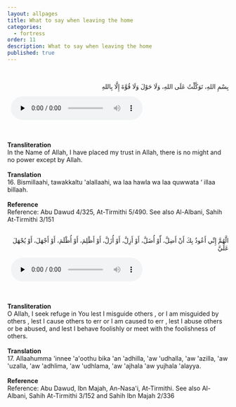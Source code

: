 ```yaml
---
layout: allpages
title: What to say when leaving the home
categories:
  - fortress
order: 11
description: What to say when leaving the home
published: true
---
```

&nbsp;
<div class="arabictext" dir="RTL">

بِسْمِ اللهِ، تَوَكَّلْتُ عَلَى اللهِ، وَلَا حَوْلَ وَلَا قُوَّةَ إِلَّا بِاللهِ

</div>
&nbsp;


<audio controls  preload="none">
  <source src="{{ site.baseurl }}/audio/fortress/16.mp3" type="audio/mpeg">
Your browser does not support the audio element.
</audio>


&nbsp;
<div class="duaextra" tabindex="0">
<div><strong>Transliteration</strong></div>
<div class="extra">In the Name of Allah, I have placed my trust in Allah, there is no might and no power except by Allah.</div>
</div>
&nbsp;
<div class="duaextra" tabindex="0">
<div><strong>Translation</strong></div>
<div class="extra">16. Bismillaahi, tawakkaltu 'alallaahi, wa laa hawla wa laa quwwata ‘ illaa billaah.</div>
</div>
&nbsp;
<div class="duaextra" tabindex="0">
<div><strong>Reference</strong></div>
<div class="extra">Reference: Abu Dawud 4/325, At-Tirmithi 5/490. See also Al-Albani, Sahih At-Tirmithi 3/151</div>
</div>
&nbsp;
<div class="arabictext" dir="RTL">

الَّهُمَّ إِنِّي أَعُوذُ بِكَ أَنْ أَضِلَّ، أّوْ أُضَلَّ، أَوْ أَزِلَّ، أَوْ أُزَلَّ، أَوْ أَظْلِمَ، أَوْ أُظْلَمَ، أَوْ أَجْهَلَ، أَوْ يُجْهَلَ عَلَيَّ

</div>
&nbsp;


<audio controls  preload="none">
  <source src="{{ site.baseurl }}/audio/fortress/17.mp3" type="audio/mpeg">
Your browser does not support the audio element.
</audio>


&nbsp;
<div class="duaextra" tabindex="0">
<div><strong>Transliteration</strong></div>
<div class="extra">O Allah, I seek refuge in You lest I misguide others , or I am misguided by others , lest I cause others to err or I am caused to err , lest I abuse others or be abused, and lest I behave foolishly or meet with the foolishness of others.</div>
</div>
&nbsp;
<div class="duaextra" tabindex="0">
<div><strong>Translation</strong></div>
<div class="extra">17. Allaahumma 'innee 'a'oothu bika 'an 'adhilla, 'aw 'udhalla, 'aw 'azilla, 'aw 'uzalla, 'aw 'adhlima, 'aw 'udhlama, 'aw 'ajhala 'aw yujhala 'alayya.</div>
</div>
&nbsp;
<div class="duaextra" tabindex="0">
<div><strong>Reference</strong></div>
<div class="extra">Reference: Abu Dawud, Ibn Majah, An-Nasa'i, At-Tirmithi. See also Al-Albani, Sahih At-Tirmithi 3/152 and Sahih Ibn Majah 2/336</div>
</div>
